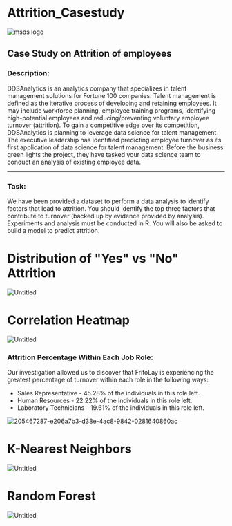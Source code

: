 # Attrition_Casestudy
![msds logo](https://user-images.githubusercontent.com/81498617/203659607-0d3c0501-1ac8-4d14-9c13-e17a87357123.png)

## Case Study on Attrition of employees

### Description: 
DDSAnalytics is an analytics company that specializes in talent management solutions for Fortune 100 companies. Talent management is defined as the iterative process of developing and retaining employees. It may include workforce planning, employee training programs, identifying high-potential employees and reducing/preventing voluntary employee turnover (attrition). To gain a competitive edge over its competition, DDSAnalytics is planning to leverage data science for talent management. The executive leadership has identified predicting employee turnover as its first application of data science for talent management. Before the business green lights the project, they have tasked your data science team to conduct an analysis of existing employee data.
<hr>

### Task:
We have been provided a dataset to perform a data analysis to identify factors that lead to attrition.  You should identify the top three factors that contribute to turnover (backed up by evidence provided by analysis). Experiments and analysis must be conducted in R. You will also be asked to build a model to predict attrition. 

# Distribution of "Yes" vs "No" Attrition
![Untitled](https://github.com/joeyhdz/Attrition-2.0/assets/81498617/3f0e44d9-28d0-474e-b959-2e4d74af2f3c)


# Correlation Heatmap
![Untitled](https://github.com/joeyhdz/Attrition-2.0/assets/81498617/45277839-1328-4edf-b996-7023c76864be)

### Attrition Percentage Within Each Job Role:
Our investigation allowed us to discover that FritoLay is experiencing the greatest percentage of turnover within each role in the following ways:

   * Sales Representative - 45.28% of the individuals in this role left.
   * Human Resources - 22.22% of the individuals in this role left.
   * Laboratory Technicians - 19.61% of the individuals in this role left.

![205467287-e206a7b3-d38e-4ac8-9842-0281640860ac](https://github.com/joeyhdz/Attrition-2.0/assets/81498617/0f0850f9-ea9e-40cc-91b0-ed1ee9e066e9)

# K-Nearest Neighbors
![Untitled](https://github.com/joeyhdz/Attrition-2.0/assets/81498617/c79f4096-f828-40b1-bfe4-1ccc799cc770)

# Random Forest
![Untitled](https://github.com/joeyhdz/Attrition-2.0/assets/81498617/f198c41b-daae-4a80-bc60-e864f509bb1c)
